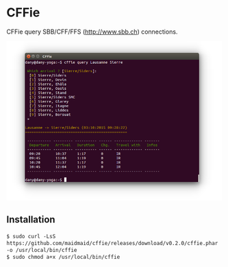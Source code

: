 CFFie
=====

CFFie query SBB/CFF/FFS (http://www.sbb.ch) connections.

![CFFie in action!](cffie.png)

Installation
------------

```
$ sudo curl -LsS https://github.com/maidmaid/cffie/releases/download/v0.2.0/cffie.phar -o /usr/local/bin/cffie
$ sudo chmod a+x /usr/local/bin/cffie
```
